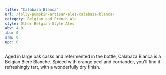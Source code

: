 ```yaml
---
title: "Calabaza Blanca"
url: /jolly-pumpkin-artisan-ales/calabaza-blanca/
category: Belgian and French Ale
style: Other Belgian-Style Ales
abv: 4.8
ibu: 0
srm: 0
upc: 0
---
```

Aged in large oak casks and refermented in the bottle, Calabaza Blanca is a Belgian Biere Blanche. Spiced with orange peel and corriander, you'll find it refreshingly tart, with a wonderfully dry finish.
